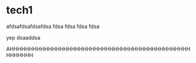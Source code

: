 # tech1

afdsafdsafdsafdsa
fdsa
fdsa
fdsa
fdsa


yep
dsaaddsa

AHHHHHHHHHHHHHHHHHHHHHHHHHHHHHHHHHHHHHHHHHHHHHHHHHHHHHH

